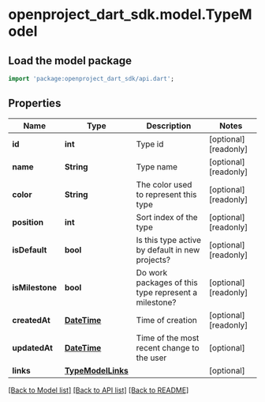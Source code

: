 # openproject_dart_sdk.model.TypeModel

## Load the model package
```dart
import 'package:openproject_dart_sdk/api.dart';
```

## Properties
Name | Type | Description | Notes
------------ | ------------- | ------------- | -------------
**id** | **int** | Type id | [optional] [readonly] 
**name** | **String** | Type name | [optional] [readonly] 
**color** | **String** | The color used to represent this type | [optional] [readonly] 
**position** | **int** | Sort index of the type | [optional] [readonly] 
**isDefault** | **bool** | Is this type active by default in new projects? | [optional] [readonly] 
**isMilestone** | **bool** | Do work packages of this type represent a milestone? | [optional] [readonly] 
**createdAt** | [**DateTime**](DateTime.md) | Time of creation | [optional] [readonly] 
**updatedAt** | [**DateTime**](DateTime.md) | Time of the most recent change to the user | [optional] 
**links** | [**TypeModelLinks**](TypeModelLinks.md) |  | [optional] 

[[Back to Model list]](../README.md#documentation-for-models) [[Back to API list]](../README.md#documentation-for-api-endpoints) [[Back to README]](../README.md)


